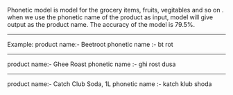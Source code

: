 Phonetic model is model for the grocery items, fruits, vegitables and so on . when we use the phonetic name of the product as input, model will give output as the product name.
The accuracy of the model is 79.5%.
_________________________________________
Example:
product name:- Beetroot
phonetic name :- bt rot
__________________________________
product name:- Ghee Roast
phonetic name :- ghi rost dusa
________________________________________
product name:- Catch Club Soda, 1L
phonetic name :- katch klub shoda

